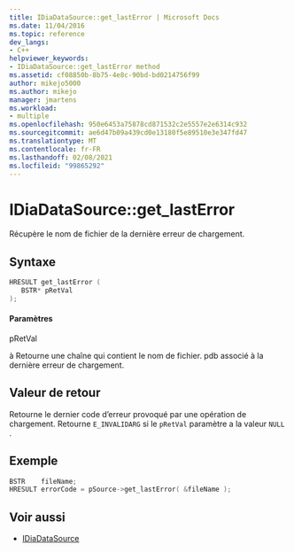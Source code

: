 ```yaml
---
title: IDiaDataSource::get_lastError | Microsoft Docs
ms.date: 11/04/2016
ms.topic: reference
dev_langs:
- C++
helpviewer_keywords:
- IDiaDataSource::get_lastError method
ms.assetid: cf08850b-8b75-4e8c-90bd-bd0214756f99
author: mikejo5000
ms.author: mikejo
manager: jmartens
ms.workload:
- multiple
ms.openlocfilehash: 950e6453a75878cd871532c2e5557e2e6314c932
ms.sourcegitcommit: ae6d47b09a439cd0e13180f5e89510e3e347fd47
ms.translationtype: MT
ms.contentlocale: fr-FR
ms.lasthandoff: 02/08/2021
ms.locfileid: "99865292"
---
```

# <a name="idiadatasourceget_lasterror"></a>IDiaDataSource::get_lastError
Récupère le nom de fichier de la dernière erreur de chargement.

## <a name="syntax"></a>Syntaxe

```C++
HRESULT get_lastError (
   BSTR* pRetVal
);
```

#### <a name="parameters"></a>Paramètres
 pRetVal

à Retourne une chaîne qui contient le nom de fichier. pdb associé à la dernière erreur de chargement.

## <a name="return-value"></a>Valeur de retour
 Retourne le dernier code d’erreur provoqué par une opération de chargement. Retourne `E_INVALIDARG` si le `pRetVal` paramètre a la valeur `NULL` .

## <a name="example"></a>Exemple

```C++
BSTR    fileName;
HRESULT errorCode = pSource->get_lastError( &fileName );
```

## <a name="see-also"></a>Voir aussi
- [IDiaDataSource](../../debugger/debug-interface-access/idiadatasource.md)